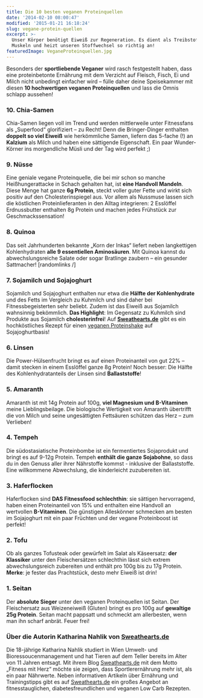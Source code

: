 ```yaml
---
title: Die 10 besten veganen Proteinquellen
date: '2014-02-10 08:00:47'
modified: '2015-01-21 16:18:24'
slug: vegane-protein-quellen
excerpt: >-
  Unser Körper benötigt Eiweiß zur Regeneration. Es dient als Treibstoff für die
  Muskeln und heizt unseren Stoffwechsel so richtig an! 
featuredImage: VeganeProteinquellen.jpg
---
```


Besonders der **sportliebende Veganer** wird rasch festgestellt haben, dass eine proteinbetonte Ernährung mit dem Verzicht auf Fleisch, Fisch, Ei und Milch nicht unbedingt einfacher wird – fülle daher deine Speisekammer mit diesen **10 hochwertigen veganen Proteinquellen** und lass die Omnis schlapp aussehen!

### 10\. Chia-Samen

Chia-Samen liegen voll im Trend und werden mittlerweile unter Fitnessfans als „Superfood“ glorifiziert – zu Recht! Denn die Bringer-Dinger enthalten **doppelt so viel Eiweiß** wie herkömmliche Samen, liefern das 5-fache (!) an **Kalzium** als Milch und haben eine sättigende Eigenschaft. Ein paar Wunder-Körner ins morgendliche Müsli und der Tag wird perfekt ;)

### 9\. Nüsse

Eine geniale vegane Proteinquelle, die bei mir schon so manche Heißhungerattacke in Schach gehalten hat, ist **eine Handvoll Mandeln**. Diese Menge hat ganze **6g Protein**, steckt voller guter Fette und wirkt sich positiv auf den Cholesterinspiegel aus. Vor allem als Nussmuse lassen sich die köstlichen Proteinlieferanten in den Alltag integrieren: 2 Esslöffel Erdnussbutter enthalten 8g Protein und machen jedes Frühstück zur Geschmackssensation!

### 8\. Quinoa

Das seit Jahrhunderten bekannte „Korn der Inkas“ liefert neben langkettigen Kohlenhydraten **alle 9 essentiellen Aminosäuren**. Mit Quinoa kannst du abwechslungsreiche Salate oder sogar Bratlinge zaubern – ein gesunder Sattmacher! \[randomlinks /\]

### 7\. Sojamilch und Sojajoghurt

Sojamilch und Sojajoghurt enthalten nur etwa die **Hälfte der Kohlenhydrate** und des Fetts im Vergleich zu Kuhmilch und sind daher bei Fitnessbegeisterten sehr beliebt. Zudem ist das Eiweiß aus Sojamilch wahnsinnig bekömmlich. **Das Highlight**: Im Gegensatz zu Kuhmilch sind Produkte aus Sojamilch **cholesterinfrei**! Auf [**Sweathearts.de**](http://www.sweathearts.de/) gibt es ein hochköstliches Rezept für einen [veganen Proteinshake](http://www.sweathearts.de/veganer-proteinshake/) auf Sojajoghurtbasis!

### 6\. Linsen

Die Power-Hülsenfrucht bringt es auf einen Proteinanteil von gut 22% – damit stecken in einem Esslöffel ganze 8g Protein! Noch besser: Die Hälfte des Kohlenhydratanteils der Linsen sind **Ballaststoffe**!

### 5\. Amaranth

Amaranth ist mit 14g Protein auf 100g, **viel Magnesium und B-Vitaminen** meine Lieblingsbeilage. Die biologische Wertigkeit von Amaranth übertrifft die von Milch und seine ungesättigten Fettsäuren schützen das Herz – zum Verlieben!

### 4\. Tempeh

Die südostasiatische Proteinbombe ist ein fermentiertes Sojaprodukt und bringt es auf 9-12g Protein. Tempeh **enthält die ganze Sojabohne**, so dass du in den Genuss aller ihrer Nährstoffe kommst - inklusive der Ballaststoffe. Eine willkommene Abwechslung, die kinderleicht zuzubereiten ist.

### 3\. Haferflocken

Haferflocken sind **DAS Fitnessfood schlechthin**: sie sättigen hervorragend, haben einen Proteinanteil von 15% und enthalten eine Handvoll an wertvollen **B-Vitaminen**. Die günstigen Alleskönner schmecken am besten im Sojajoghurt mit ein paar Früchten und der vegane Proteinboost ist perfekt!

### 2\. Tofu

Ob als ganzes Tofusteak oder gewürfelt im Salat als Käseersatz: **der Klassiker** unter den Fleischersätzen schlechthin lässt sich extrem abwechslungsreich zubereiten und enthält pro 100g bis zu 17g Protein. **Merke**: je fester das Prachtstück, desto mehr Eiweiß ist drin!

### 1\. Seitan

Der **absolute Sieger** unter den veganen Proteinquellen ist Seitan. Der Fleischersatz aus Weizeneiweiß (Gluten) bringt es pro 100g auf **gewaltige 25g Protein**. Seitan macht pappsatt und schmeckt am allerbesten, wenn man ihn scharf anbrät. Feuer frei!  

### Über die Autorin Katharina Nahlik von [Sweathearts.de](http://www.sweathearts.de/)

[<!-- Image removed (no copyright): katharina-nahlik.jpg -->](https://www.veganblatt.com/i/katharina-nahlik.jpg)Die 18-jährige Katharina Nahlik studiert in Wien Umwelt- und Bioressoucenmanagement und hat Tieren auf dem Teller bereits im Alter von 11 Jahren entsagt. Mit ihrem Blog [Sweathearts.de](http://www.sweathearts.de/) mit dem Motto „Fitness mit Herz“ möchte sie zeigen, dass Sportlerernährung mehr ist, als ein paar Nährwerte. Neben informativen Artikeln über Ernährung und Trainingstipps gibt es auf [Sweathearts.de](http://www.sweathearts.de/) ein großes Angebot an fitnesstauglichen, diabetesfreundlichen und veganen Low Carb Rezepten.
